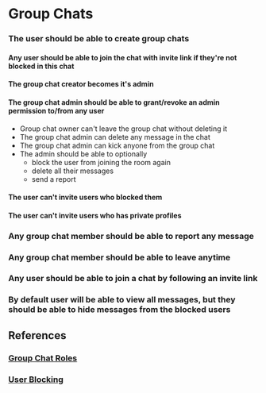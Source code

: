 # Group Chats

### The user should be able to create group chats

#### Any user should be able to join the chat with invite link if they're not blocked in this chat

#### The group chat creator becomes it's admin

#### The group chat admin should be able to grant/revoke an admin permission to/from any user

- Group chat owner can't leave the group chat without deleting it
- The group chat admin can delete any message in the chat
- The group chat admin can kick anyone from the group chat
- The admin should be able to optionally
  - block the user from joining the room again
  - delete all their messages
  - send a report

#### The user can't invite users who blocked them

#### The user can't invite users who has private profiles

### Any group chat member should be able to report any message

### Any group chat member should be able to leave anytime

### Any user should be able to join a chat by following an invite link

### By default user will be able to view all messages, but they should be able to hide messages from the blocked users

## References

### [Group Chat Roles](./group-chat-roles.md)

### [User Blocking](./user-blocking.md)
